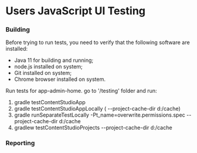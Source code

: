 Users JavaScript UI Testing
===

### Building

Before trying to run tests, you need to verify that the following software are installed:

* Java 11 for building and running;
* node.js installed on system;
* Git installed on system;
* Chrome browser installed on system.

Run tests for app-admin-home.
go to '/testing' folder and run:
  1. gradle testContentStudioApp
  2. gradle testContentStudioAppLocally  ( --project-cache-dir d:/cache)
  3. gradle runSeparateTestLocally -Pt_name=overwrite.permissions.spec  --project-cache-dir d:/cache
  4. gradlew testContentStudioProjects  --project-cache-dir d:/cache
  

### Reporting 
